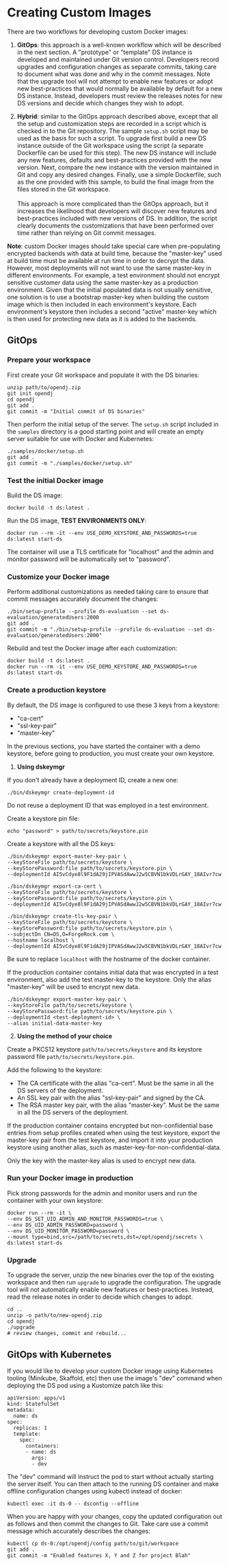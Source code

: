 # Creating Custom Images

There are two workflows for developing custom Docker images:

1. **GitOps**: this approach is a well-known workflow which will be 
 described in the next section. A "prototype" or "template" DS instance
 is developed and maintained under Git version control. Developers record
 upgrades and configuration changes as separate commits, taking care to
 document what was done and why in the commit messages. Note that the upgrade
 tool will not attempt to enable new features or adopt new best-practices
 that would normally be available by default for a new DS instance. Instead,
 developers must review the releases notes for new DS versions and decide
 which changes they wish to adopt.
 
2. **Hybrid**: similar to the GitOps approach described above, except that
 all the setup and customization steps are recorded in a script which is
 checked in to the Git repository. The sample `setup.sh` script may be used
 as the basis for such a script. To upgrade first build a new DS instance
 outside of the Git workspace using the script (a separate Dockerfile can
 be used for this step). The new DS instance will include any new features,
 defaults and best-practices provided with the new version. Next, compare 
 the new instance with the version maintained in Git and copy any desired
 changes. Finally, use a simple Dockerfile, such as the one provided with
 this sample, to build the final image from the files stored in the Git
 workspace.
 <br/><br/>
 This approach is more complicated than the GitOps approach, but it
 increases the likelihood that developers will discover new features and
 best-practices included with new versions of DS. In addition, the script
 clearly documents the customizations that have been performed over time
 rather than relying on Git commit messages.

**Note**: custom Docker images should take special care when pre-populating
encrypted backends with data at build time, because the "master-key"
used at build time must be available at run time in order to decrypt the data.
However, most deployments will not want to use the same master-key in different
environments. For example, a test environment should not encrypt sensitive
customer data using the same master-key as a production environment. Given
that the initial populated data is not usually sensitive, one solution is to
use a bootstrap master-key when building the custom image which is then
included in each environment's keystore. Each environment's keystore then
includes a second "active" master-key which is then used for protecting new
data as it is added to the backends.

## GitOps

### Prepare your workspace

First create your Git workspace and populate it with the DS binaries:

    unzip path/to/opendj.zip 
    git init opendj
    cd opendj
    git add .
    git commit -m "Initial commit of DS binaries"

Then perform the initial setup of the server. The `setup.sh` script included 
in the `samples` directory is a good starting point and will create an empty
server suitable for use with Docker and Kubernetes:

    ./samples/docker/setup.sh 
    git add .
    git commit -m "./samples/docker/setup.sh"

### Test the initial Docker image

Build the DS image:

    docker build -t ds:latest .

Run the DS image, **TEST ENVIRONMENTS ONLY**:

    docker run --rm -it --env USE_DEMO_KEYSTORE_AND_PASSWORDS=true ds:latest start-ds

The container will use a TLS certificate for "localhost" and the admin and monitor password will be automatically 
set to "password".

### Customize your Docker image

Perform additional customizations as needed taking care to ensure that commit
messages accurately document the changes:

    ./bin/setup-profile --profile ds-evaluation --set ds-evaluation/generatedUsers:2000
    git add .
    git commit -m "./bin/setup-profile --profile ds-evaluation --set ds-evaluation/generatedUsers:2000"

Rebuild and test the Docker image after each customization:

    docker build -t ds:latest .
    docker run --rm -it --env USE_DEMO_KEYSTORE_AND_PASSWORDS=true ds:latest start-ds

### Create a production keystore

By default, the DS image is configured to use these 3 keys from a keystore:
- "ca-cert"
- "ssl-key-pair"
- "master-key"

In the previous sections, you have started the container with a demo keystore, before going to production, you must 
create your own keystore.

1. **Using dskeymgr**

If you don't already have a deployment ID, create a new one:

    ./bin/dskeymgr create-deployment-id
Do not reuse a deployment ID that was employed in a test environment.

Create a keystore pin file:

    echo "password" > path/to/secrets/keystore.pin

Create a keystore with all the DS keys:

    ./bin/dskeymgr export-master-key-pair \
    --keyStoreFile path/to/secrets/keystore \
    --keyStorePassword:file path/to/secrets/keystore.pin \
    --deploymentId AI5vCdye8l9F1dA29jIPVASdAwwJ2w5CBVN1bkVDLrGAY_18AIvr7cw

    ./bin/dskeymgr export-ca-cert \
    --keyStoreFile path/to/secrets/keystore \
    --keyStorePassword:file path/to/secrets/keystore.pin \
    --deploymentId AI5vCdye8l9F1dA29jIPVASdAwwJ2w5CBVN1bkVDLrGAY_18AIvr7cw

    ./bin/dskeymgr create-tls-key-pair \
    --keyStoreFile path/to/secrets/keystore \
    --keyStorePassword:file path/to/secrets/keystore.pin \
    --subjectDn CN=DS,O=ForgeRock.com \
    --hostname localhost \
    --deploymentId AI5vCdye8l9F1dA29jIPVASdAwwJ2w5CBVN1bkVDLrGAY_18AIvr7cw

Be sure to replace `localhost` with the hostname of the docker container.

If the production container contains initial data that was encrypted in a test environment, also add the test 
master-key to the keystore. Only the alias "master-key" will be used to encrypt new data.

    ./bin/dskeymgr export-master-key-pair \
    --keyStoreFile path/to/secrets/keystore \
    --keyStorePassword:file path/to/secrets/keystore.pin \
    --deploymentId <test-deployment-id> \
    --alias initial-data-master-key

2. **Using the method of your choice**

Create a PKCS12 keystore `path/to/secrets/keystore` and its keystore password file `path/to/secrets/keystore.pin`.
   
Add the following to the keystore:
- The CA certificate with the alias "ca-cert". Must be the same in all the DS servers of the deployment.
- An SSL key pair with the alias "ssl-key-pair" and signed by the CA.
- The RSA master key pair, with the alias "master-key". Must be the same in all the DS servers of the deployment.

If the production container contains encrypted but non-confidential base entries from setup profiles created when 
using the test keystore, export the master-key pair from the test keystore, and import it into your production 
keystore using another alias, such as master-key-for-non-confidential-data.

Only the key with the master-key alias is used to encrypt new data.

### Run your Docker image in production

Pick strong passwords for the admin and monitor users and run the container with your own keystore:

    docker run --rm -it \
    --env DS_SET_UID_ADMIN_AND_MONITOR_PASSWORDS=true \
    --env DS_UID_ADMIN_PASSWORD=password \
    --env DS_UID_MONITOR_PASSWORD=password \
    --mount type=bind,src=/path/to/secrets,dst=/opt/opendj/secrets \
    ds:latest start-ds

### Upgrade

To upgrade the server, unzip the new binaries over the top of the existing 
workspace and then run `upgrade` to upgrade the configuration. The upgrade
tool will not automatically enable new features or best-practices. Instead,
read the release notes in order to decide which changes to adopt. 

    cd ..
    unzip -o path/to/new-opendj.zip
    cd opendj 
    ./upgrade
    # review changes, commit and rebuild...

## GitOps with Kubernetes

If you would like to develop your custom Docker image using Kubernetes
tooling (Minikube, Skaffold, etc) then use the image's "dev" command
when deploying the DS pod using a Kustomize patch like this:

    apiVersion: apps/v1
    kind: StatefulSet
    metadata:
      name: ds
    spec:
      replicas: 1
      template:
        spec:
          containers:
          - name: ds
            args:
            - dev

The "dev" command will instruct the pod to start without actually starting
the server itself. You can then attach to the running DS container and make
offline configuration changes using kubectl instead of docker:

    kubectl exec -it ds-0 -- dsconfig --offline

When you are happy with your changes, copy the updated configuration out as
follows and then commit the changes to Git. Take care use a commit message
which accurately describes the changes:

    kubectl cp ds-0:/opt/opendj/config path/to/git/workspace
    git add .
    git commit -m "Enabled features X, Y and Z for project Blah"
